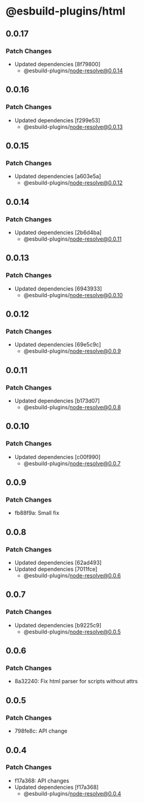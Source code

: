# @esbuild-plugins/html

## 0.0.17

### Patch Changes

-   Updated dependencies [8f79800]
    -   @esbuild-plugins/node-resolve@0.0.14

## 0.0.16

### Patch Changes

-   Updated dependencies [f299e53]
    -   @esbuild-plugins/node-resolve@0.0.13

## 0.0.15

### Patch Changes

-   Updated dependencies [a603e5a]
    -   @esbuild-plugins/node-resolve@0.0.12

## 0.0.14

### Patch Changes

-   Updated dependencies [2b6d4ba]
    -   @esbuild-plugins/node-resolve@0.0.11

## 0.0.13

### Patch Changes

-   Updated dependencies [6943933]
    -   @esbuild-plugins/node-resolve@0.0.10

## 0.0.12

### Patch Changes

-   Updated dependencies [69e5c9c]
    -   @esbuild-plugins/node-resolve@0.0.9

## 0.0.11

### Patch Changes

-   Updated dependencies [b173d07]
    -   @esbuild-plugins/node-resolve@0.0.8

## 0.0.10

### Patch Changes

-   Updated dependencies [c00f990]
    -   @esbuild-plugins/node-resolve@0.0.7

## 0.0.9

### Patch Changes

-   fb88f9a: Small fix

## 0.0.8

### Patch Changes

-   Updated dependencies [62ad493]
-   Updated dependencies [7011fce]
    -   @esbuild-plugins/node-resolve@0.0.6

## 0.0.7

### Patch Changes

-   Updated dependencies [b9225c9]
    -   @esbuild-plugins/node-resolve@0.0.5

## 0.0.6

### Patch Changes

-   8a32240: Fix html parser for scripts without attrs

## 0.0.5

### Patch Changes

-   798fe8c: API change

## 0.0.4

### Patch Changes

-   f17a368: API changes
-   Updated dependencies [f17a368]
    -   @esbuild-plugins/node-resolve@0.0.4
